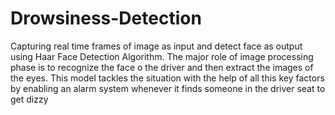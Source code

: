 # Drowsiness-Detection
Capturing real time frames of image as input and detect face as output using Haar Face Detection Algorithm. The major 
role of image processing phase is to recognize the face o the driver and then extract the images of the eyes. This model 
tackles the situation with the help of all this key factors by enabling an alarm system whenever it finds someone in the 
driver seat to get dizzy
